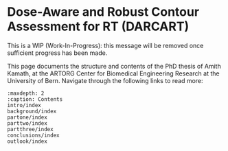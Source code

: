 # Dose-Aware and Robust Contour Assessment for RT (DARCART)

This is a WIP (Work-In-Progress): this message will be removed once sufficient progress has been made.

This page documents the structure and contents of the PhD thesis of Amith Kamath, at the ARTORG Center for Biomedical Engineering Research at the University of Bern. Navigate through the following links to read more:

```{toctree}
:maxdepth: 2
:caption: Contents
intro/index
background/index
partone/index
parttwo/index
partthree/index
conclusions/index
outlook/index